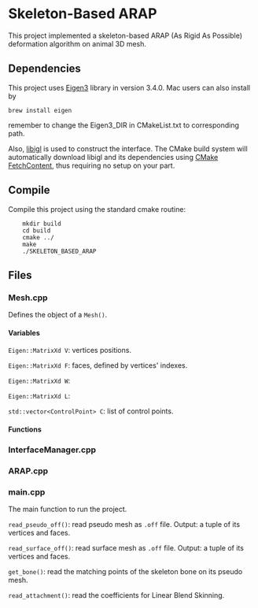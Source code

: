 # Skeleton-Based ARAP

This project implemented a skeleton-based ARAP (As Rigid As Possible) deformation algorithm on animal 3D mesh.

## Dependencies
This project uses [Eigen3](https://gitlab.com/libeigen/eigen) library in version 3.4.0. 
Mac users can also install by 
```
brew install eigen
```
remember to change the Eigen3_DIR in CMakeList.txt to corresponding path.

Also, [libigl](https://github.com/libigl/libigl) is used to construct the interface. 
The CMake build system will automatically download libigl and its dependencies using [CMake FetchContent](https://cmake.org/cmake/help/latest/module/FetchContent.html), thus requiring no setup on your part.

## Compile

Compile this project using the standard cmake routine:

```
    mkdir build
    cd build
    cmake ../
    make
    ./SKELETON_BASED_ARAP
```

## Files

### Mesh.cpp

Defines the object of a `Mesh()`.

#### Variables

`Eigen::MatrixXd V`: vertices positions.

`Eigen::MatrixXd F`: faces, defined by vertices' indexes.

`Eigen::MatrixXd W`:

`Eigen::MatrixXd L`:

`std::vector<ControlPoint> C`: list of control points.

#### Functions



### InterfaceManager.cpp

### ARAP.cpp

### main.cpp

The main function to run the project.

`read_pseudo_off()`: read pseudo mesh as `.off` file. Output: a tuple of its vertices and faces.

`read_surface_off()`: read surface mesh as `.off` file. Output: a tuple of its vertices and faces.

`get_bone()`: read the matching points of the skeleton bone on its pseudo mesh.

`read_attachment()`: read the coefficients for Linear Blend Skinning.

